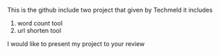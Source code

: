 This is the github include two project 
that given by Techmeld it includes
1) word count tool
2) url shorten tool

I would like to present my project to your review 
